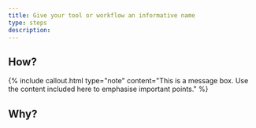 ```yaml
---
title: Give your tool or workflow an informative name
type: steps
description: 
---
```



## How?

{% include callout.html type="note" content="This is a message box. Use the content included here to emphasise important points." %}

## Why?

